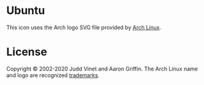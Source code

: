 # Ubuntu

This icon uses the Arch logo SVG file provided by [Arch Linux](https://www.archlinux.org).

# License

Copyright © 2002-2020 Judd Vinet and Aaron Griffin. The Arch Linux name and logo are recognized [trademarks](https://wiki.archlinux.org/index.php/DeveloperWiki:TrademarkPolicy).
